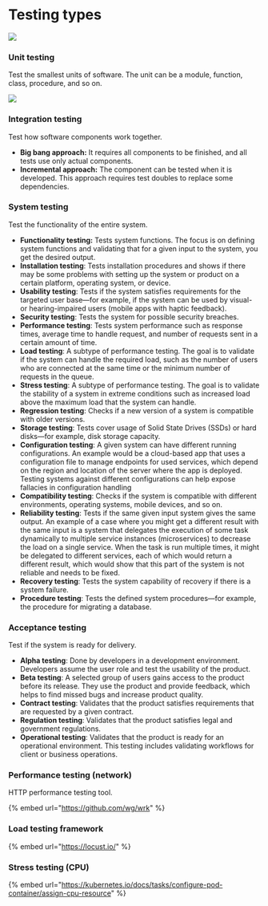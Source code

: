 # Testing types

![](../.gitbook/assets/coding\_testing\_types.png)

### Unit testing

Test the smallest units of software. The unit can be a module, function, class, procedure, and so on.

![](../.gitbook/assets/coding\_testing\_unit.png)

### Integration testing

Test how software components work together.

* **Big bang approach:** It requires all components to be finished, and all tests use only actual components.&#x20;
* **Incremental approach:** The component can be tested when it is developed. This approach requires test doubles to replace some dependencies.

&#x20;

### System testing

Test the functionality of the entire system.

* **Functionality testing:** Tests system functions. The focus is on defining system functions and validating that for a given input to the system, you get the desired output.&#x20;
* **Installation testing**: Tests installation procedures and shows if there may be some problems with setting up the system or product on a certain platform, operating system, or device.&#x20;
* **Usability testing**: Tests if the system satisfies requirements for the targeted user base—for example, if the system can be used by visual- or hearing-impaired users (mobile apps with haptic feedback).&#x20;
* **Security testing**: Tests the system for possible security breaches.&#x20;
* **Performance testing**: Tests system performance such as response times, average time to handle request, and number of requests sent in a certain amount of time.&#x20;
* **Load testing**: A subtype of performance testing. The goal is to validate if the system can handle the required load, such as the number of users who are connected at the same time or the minimum number of requests in the queue.&#x20;
* **Stress testing**: A subtype of performance testing. The goal is to validate the stability of a system in extreme conditions such as increased load above the maximum load that the system can handle.&#x20;
* **Regression testing**: Checks if a new version of a system is compatible with older versions.&#x20;
* **Storage testing**: Tests cover usage of Solid State Drives (SSDs) or hard disks—for example, disk storage capacity.&#x20;
* **Configuration testing**: A given system can have different running configurations. An example would be a cloud-based app that uses a configuration file to manage endpoints for used services, which depend on the region and location of the server where the app is deployed. Testing systems against different configurations can help expose fallacies in configuration handling&#x20;
* **Compatibility testing**: Checks if the system is compatible with different environments, operating systems, mobile devices, and so on.&#x20;
* **Reliability testing**: Tests if the same given input system gives the same output. An example of a case where you might get a different result with the same input is a system that delegates the execution of some task dynamically to multiple service instances (microservices) to decrease the load on a single service. When the task is run multiple times, it might be delegated to different services, each of which would return a different result, which would show that this part of the system is not reliable and needs to be fixed.&#x20;
* **Recovery testing**: Tests the system capability of recovery if there is a system failure.&#x20;
* **Procedure testing**: Tests the defined system procedures—for example, the procedure for migrating a database.

&#x20;

### Acceptance testing

Test if the system is ready for delivery.

* **Alpha testing**: Done by developers in a development environment. Developers assume the user role and test the usability of the product.&#x20;
* **Beta testing**: A selected group of users gains access to the product before its release. They use the product and provide feedback, which helps to find missed bugs and increase product quality.&#x20;
* **Contract testing**: Validates that the product satisfies requirements that are requested by a given contract.&#x20;
* **Regulation testing**: Validates that the product satisfies legal and government regulations.&#x20;
* **Operational testing**: Validates that the product is ready for an operational environment. This testing includes validating workflows for client or business operations.

### Performance testing (network)

HTTP performance testing tool.

{% embed url="https://github.com/wg/wrk" %}

### Load testing framework

{% embed url="https://locust.io/" %}

### Stress testing (CPU)

{% embed url="https://kubernetes.io/docs/tasks/configure-pod-container/assign-cpu-resource" %}
